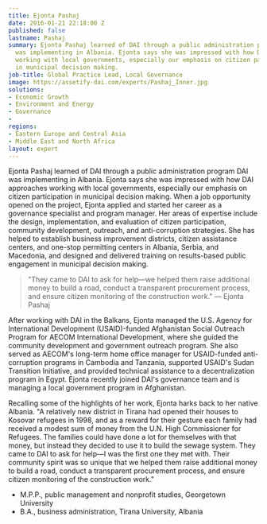 ```yaml
---
title: Ejonta Pashaj
date: 2016-01-21 22:18:00 Z
published: false
lastname: Pashaj
summary: Ejonta Pashaj learned of DAI through a public administration program DAI
  was implementing in Albania. Ejonta says she was impressed with how DAI approaches
  working with local governments, especially our emphasis on citizen participation
  in municipal decision making.
job-title: Global Practice Lead, Local Governance
image: https://assetify-dai.com/experts/Pashaj_Inner.jpg
solutions:
- Economic Growth
- Environment and Energy
- Governance
- 
regions:
- Eastern Europe and Central Asia
- Middle East and North Africa
layout: expert
---
```


Ejonta Pashaj learned of DAI through a public administration program DAI was implementing in Albania. Ejonta says she was impressed with how DAI approaches working with local governments, especially our emphasis on citizen participation in municipal decision making. When a job opportunity opened on the project, Ejonta applied and started her career as a governance specialist and program manager. Her areas of expertise include the design, implementation, and evaluation of citizen participation, community development, outreach, and anti-corruption strategies. She has helped to establish business improvement districts, citizen assistance centers, and one-stop permitting centers in Albania, Serbia, and Macedonia, and designed and delivered training on results-based public engagement in municipal decision making.

> "They came to DAI to ask for help—we helped them raise additional money to build a road, conduct a transparent procurement process, and ensure citizen monitoring of the construction work." — Ejonta Pashaj

After working with DAI in the Balkans, Ejonta managed the U.S. Agency for International Development (USAID)-funded Afghanistan Social Outreach Program for AECOM International Development, where she guided the community development and government outreach program. She also served as AECOM's long-term home office manager for USAID-funded anti-corruption programs in Cambodia and Tanzania, supported USAID's Sudan Transition Initiative, and provided technical assistance to a decentralization program in Egypt. Ejonta recently joined DAI's governance team and is managing a local government program in Afghanistan.

Recalling some of the highlights of her work, Ejonta harks back to her native Albania. "A relatively new district in Tirana had opened their houses to Kosovar refugees in 1998, and as a reward for their gesture each family had received a modest sum of money from the U.N. High Commissioner for Refugees. The families could have done a lot for themselves with that money, but instead they decided to use it to build the sewage system. They came to DAI to ask for help—I was the first one they met with. Their community spirit was so unique that we helped them raise additional money to build a road, conduct a transparent procurement process, and ensure citizen monitoring of the construction work."

* M.P.P., public management and nonprofit studies, Georgetown University
* B.A., business administration, Tirana University, Albania

